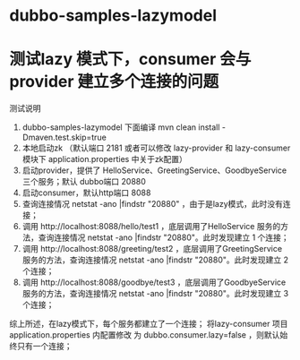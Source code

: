 # dubbo-samples-lazymodel
# 测试lazy 模式下，consumer 会与provider 建立多个连接的问题

测试说明
1. dubbo-samples-lazymodel 下面编译 mvn clean install -Dmaven.test.skip=true
2. 本地启动zk （默认端口 2181 或者可以修改  lazy-provider 和 lazy-consumer 模块下 application.properties 中关于zk配置）
3. 启动provider，提供了 HelloService、GreetingService、GoodbyeService 三个服务；默认 dubbo端口 20880
4. 启动consumer，默认http端口 8088
5. 查询连接情况  netstat -ano |findstr "20880" ，由于是lazy模式，此时没有连接；
6. 调用 http://localhost:8088/hello/test1  ，底层调用了HelloService 服务的方法，查询连接情况  netstat -ano |findstr "20880"。此时发现建立 1 个连接；
7. 调用 http://localhost:8088/greeting/test2  ，底层调用了GreetingService 服务的方法，查询连接情况  netstat -ano |findstr "20880"。此时发现建立 2 个连接；
8. 调用 http://localhost:8088/goodbye/test3  ，底层调用了GoodbyeService服务的方法，查询连接情况  netstat -ano |findstr "20880"。此时发现建立 3个连接；

综上所述，在lazy模式下，每个服务都建立了一个连接；
将lazy-consumer 项目 application.properties 内配置修改 为 dubbo.consumer.lazy=false ，则默认始终只有一个连接；
